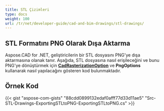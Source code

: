 ```yaml
---
title: STL Çizimleri
type: docs
weight: 100
url: /tr/net/developer-guide/cad-and-bim-drawings/stl-drawings/
---
```


## **STL Formatını PNG Olarak Dışa Aktarma**

Aspose.CAD for .NET, geliştiricilerin bir STL dosyasını PNG'ye dışa aktarmasına olanak tanır. Aşağıda, STL dosyasına nasıl erişileceğini ve bunu PNG'ye dönüştürmek için [**CadRasterizationOption**](https://reference.aspose.com/cad/net/aspose.cad.imageoptions/cadrasterizationoptions) ve **PngOptions** kullanarak nasıl yapılacağını gösteren kod bulunmaktadır.

## Örnek Kod

{{< gist "aspose-com-gists" "88cdd0899132edaf0afff77d33d11ae5" "Src-STL-Drawings-ExportingSTLtoPNG-ExportingSTLtoPNG.cs" >}}
